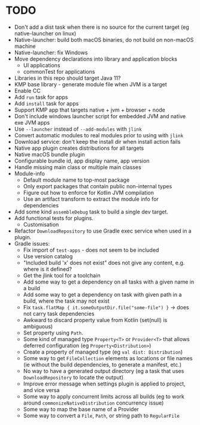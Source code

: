 
# TODO

- Don't add a dist task when there is no source for the current target (eg native-launcher on linux)
- Native-launcher: build both macOS binaries, do not build on non-macOS machine
- Native-launcher: fix Windows
- Move dependency declarations into library and application blocks
    - UI applications 
    - commonTest for applications 
- Libraries in this repo should target Java 11?
- KMP base library - generate module file when JVM is a target
- Enable CC
- Add `run` task for apps
- Add `install` task for apps
- Support KMP app that targets native + jvm + browser + node
- Don't include windows launcher script for embedded JVM and native exe JVM apps
- Use `--launcher` instead of `--add-modules` with `jlink`
- Convert automatic modules to real modules prior to using with `jlink`
- Download service: don't keep the install dir when install action fails
- Native app plugin creates distributions for all targets
- Native macOS bundle plugin
- Configurable bundle id, app display name, app version
- Handle missing main class or multiple main classes
- Module-info
    - Default module name to top-most package
    - Only export packages that contain public non-internal types
    - Figure out how to enforce for Kotlin JVM compilation
    - Use an artifact transform to extract the module info for dependencies
- Add some kind `assembleDebug` task to build a single dev target.
- Add functional tests for plugins.
    - Customisation
- Refactor `DownloadRepository` to use Gradle exec service when used in a plugin.
- Gradle issues:
    - Fix import of `test-apps` - does not seem to be included
    - Use version catalog
    - "Included build 'x' does not exist" does not give any content, e.g. where is it defined?
    - Get the jlink tool for a toolchain
    - Add some way to get a dependency on all tasks with a given name in a build
    - Add some way to get a dependency on task with given path in a build, where the task may not exist
    - Fix `task.flatMap { it.someOutputDir.file("some-file") }` -> does not carry task dependencies
    - Awkward to discard property value from Kotlin (set(null) is ambiguous)
    - Set property using `Path`.
    - Some kind of managed type `Property<T>` or `Provider<T>` that allows deferred configuration (eg `Property<Distribution>`)
    - Create a property of managed type (eg `val dist: Distribution`)
    - Some way to get `FileCollection` elements as locations or file names (ie without the build dependencies, to generate a manifest, etc.)
    - No way to have a generated output directory (eg a task that uses `DownloadRepository` to locate the output)
    - Improve error message when settings plugin is applied to project, and vice versa
    - Some way to apply concurrent limits across all builds (eg to work around `commonizeNativeDistribution` concurrency issue)
    - Some way to map the base name of a Provider<RegularFile>
    - Some way to convert a `File`, `Path`, or string path to `RegularFile`
